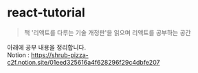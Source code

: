 # react-tutorial
> 책 '리액트를 다루는 기술 개정판'을 읽으며 리액트를 공부하는 공간

아래에 공부 내용을 정리합니다.   
Notion : https://shrub-pizza-c2f.notion.site/01eed325616a4f628296f29c4dbfe207
